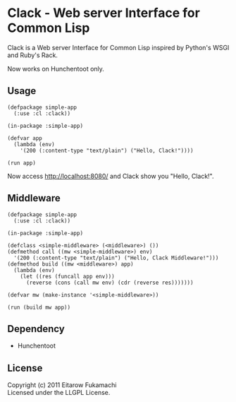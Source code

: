 # Clack - Web server Interface for Common Lisp

Clack is a Web server Interface for Common Lisp inspired by Python's WSGI and Ruby's Rack.

Now works on Hunchentoot only.

## Usage

    (defpackage simple-app
      (:use :cl :clack))
    
    (in-package :simple-app)
    
    (defvar app
      (lambda (env)
        '(200 (:content-type "text/plain") ("Hello, Clack!"))))
    
    (run app)

Now access [http://localhost:8080/](http://localhost:8080/) and Clack show you "Hello, Clack!".

## Middleware

    (defpackage simple-app
      (:use :cl :clack))
    
    (in-package :simple-app)
    
    (defclass <simple-middleware> (<middleware>) ())
    (defmethod call ((mw <simple-middleware>) env)
      '(200 (:content-type "text/plain") ("Hello, Clack Middleware!")))
    (defmethod build ((mw <middleware>) app)
      (lambda (env)
        (let ((res (funcall app env)))
          (reverse (cons (call mw env) (cdr (reverse res)))))))
    
    (defvar mw (make-instance '<simple-middleware>))
    
    (run (build mw app))

## Dependency

* Hunchentoot

## License

Copyright (c) 2011 Eitarow Fukamachi  
Licensed under the LLGPL License.
